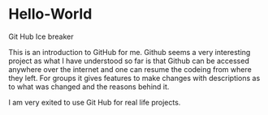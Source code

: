 # Hello-World
Git Hub Ice breaker


This is an introduction to GitHub for me. Github seems a very interesting project as what I have understood so far is that Github can be accessed anywhere over the internet and one can resume the codeing from where they left. For groups it gives features to make changes with descriptions as to what was changed and the reasons behind it.

I am very exited to use Git Hub for real life projects.

